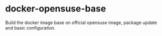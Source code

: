# docker-opensuse-base
Build the docker image base on official opensuse image, package update and basic configuration.
